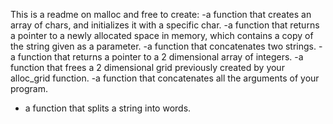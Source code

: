 This is a readme on malloc and free to create:
-a function that creates an array of chars, and initializes it with a specific char.
-a function that returns a pointer to a newly allocated space in memory, which contains a copy of the string given as a parameter.
-a function that concatenates two strings.
-a function that returns a pointer to a 2 dimensional array of integers.
-a function that frees a 2 dimensional grid previously created by your alloc_grid function.
-a function that concatenates all the arguments of your program.
- a function that splits a string into words.
